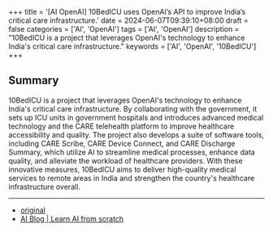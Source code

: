 +++
title = '[AI OpenAI] 10BedICU uses OpenAI’s API to improve India’s critical care infrastructure.'
date = 2024-06-07T09:39:10+08:00
draft = false
categories = ['AI', 'OpenAI']
tags = ['AI', 'OpenAI']
description = "10BedICU is a project that leverages OpenAI's technology to enhance India's critical care infrastructure."
keywords = ['AI', 'OpenAI', '10BedICU']
+++

## Summary
10BedICU is a project that leverages OpenAI's technology to enhance India's critical care infrastructure. By collaborating with the government, it sets up ICU units in government hospitals and introduces advanced medical technology and the CARE telehealth platform to improve healthcare accessibility and quality. The project also develops a suite of software tools, including CARE Scribe, CARE Device Connect, and CARE Discharge Summary, which utilize AI to streamline medical processes, enhance data quality, and alleviate the workload of healthcare providers. With these innovative measures, 10BedICU aims to deliver high-quality medical services to remote areas in India and strengthen the country's healthcare infrastructure overall.

---

- [original](https://openai.com/index/10bedicu/)
- [AI Blog | Learn AI from scratch](https://ai-blog.aihub2022.top/post/ai-openai-10bedicu/)
<!-- - [公众号 - 从零开始学AI](...) -->
<!-- - [CSDN - 从零开始学AI](...) -->
<!-- - [掘金 - 从零开始学AI](...) -->
<!-- - [知乎 - 从零开始学AI](...) -->
<!-- - [阿里云 - 从零开始学AI](...) -->
<!-- - [腾讯云 - 从零开始学AI](...) -->
